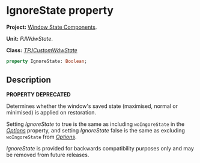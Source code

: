 # IgnoreState property #

**Project:** [Window State Components](../API.md).

**Unit:** _PJWdwState_.

**Class:** _[TPJCustomWdwState](./TPJCustomWdwState.md)_

```pascal
property IgnoreState: Boolean;
```

## Description ##

**PROPERTY DEPRECATED**

Determines whether the window's saved state (maximised, normal or minimised) is applied on restoration.

Setting _IgnoreState_ to true is the same as including `woIngoreState` in the _[Options](./TPJCustomWdwState-Options.md)_ property, and setting _IgnoreState_ false is the same as excluding `woIngoreState` from _[Options](./TPJCustomWdwState-Options.md)_.

_IgnoreState_ is provided for backwards compatibility purposes only and may be removed from future releases.